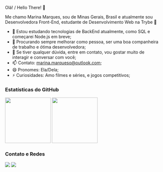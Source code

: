 Olá! / Hello There! 🤙

Me chamo Marina Marques, sou de Minas Gerais, Brasil e atualmente sou Desenvolvedora Front-End, estudante de Desenvolvimento Web na Trybe 🚀

  - 🌱 Estou estudando tecnologias de BackEnd atualmente, como SQL e começarei Node.js em breve;
  - 👯 Procurando sempre melhorar como pessoa, ser uma boa companheira de trabalho e ótima desenvolvedora;
  - 💬 Se tiver qualquer dúvida, entre em contato, vou gostar muito de interagir e conversar com você;
  - 📫 Contato: marina.marqueso@outlook.com;
  - 😄 Pronomes: Ela/Dela;
  - ⚡ Curiosidades: Amo filmes e séries, e jogos competitivos;


  ### Estatísticas do GitHub
  <img height="150em" src="https://github-readme-stats.vercel.app/api?username=ninamarq&show_icons=true&theme=dark&include_all_commits=true&count_private=true"/>   <img height="150em" src="https://github-readme-stats.vercel.app/api/top-langs/?username=ninamarq&layout=compact&langs_count=7&theme=dark"/>

  ### Contato e Redes
  <div>
    <a href = "mailto:marina.marqueso@outlook.com"><img src="https://img.shields.io/badge/Email-D14836?style=for-the-badge&logo=gmail&logoColor=white" target="_blank"></a>
    <a href="https://www.linkedin.com/in/marina-marqueso/" target="_blank"><img src="https://img.shields.io/badge/-LinkedIn-%230077B5?style=for-the-badge&logo=linkedin&logoColor=white" target="_blank"></a>   
  </div>
